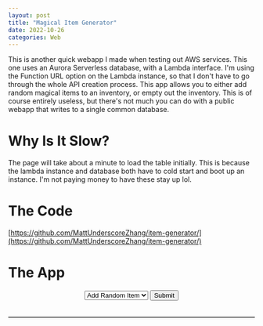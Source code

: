 ```yaml
---
layout: post
title: "Magical Item Generator"
date: 2022-10-26
categories: Web
---
```


This is another quick webapp I made when testing out AWS services. This one uses an Aurora Serverless database, with a Lambda interface. I'm using the Function URL option on the Lambda instance, so that I don't have to go through the whole API creation process. This app allows you to either add random magical items to an inventory, or empty out the inventory. This is of course entirely useless, but there's not much you can do with a public webapp that writes to a single common database.

# Why Is It Slow?

The page will take about a minute to load the table initially. This is because the lambda instance and database both have to cold start and boot up an instance. I'm not paying money to have these stay up lol.

# The Code

[https://github.com/MattUnderscoreZhang/item-generator/](https://github.com/MattUnderscoreZhang/item-generator/)

# The App

<script>
    const url = "https://zrali44k7b4zk36qurwgxdes3m0gvnqq.lambda-url.us-east-1.on.aws/"

    async function submit() {
        var function_selection = document.getElementById("item").value;
        const params = {
            method: 'POST',
            headers: {
                'Content-Type': 'application/json'
            },
            body: JSON.stringify({
                'function': function_selection
            })
        };

        // make waiting icon appear and disable submit button
        document.getElementById("waiting").style.display = "block";
        document.getElementById("submit").disabled = true;

        await fetch(url, params);
        await get_items();

        // make waiting icon disappear and enable submit button
        document.getElementById("waiting").style.display = "none";
        document.getElementById("submit").disabled = false;
    };

    async function get_items() {
        const params = {
            method: 'GET',
            headers: {
                'Content-Type': 'application/json'
            },
        };
        const response = await fetch(url, params);
        const data = await response.json();
         
        var table = document.getElementById("table");
        table.innerHTML = "";
        fill_table(table, data);
    };

    function fill_table(table, data) {
        // table header
        const column_names = ['Item Name', 'Price (Gold)', 'Description'];
        var row = table.insertRow(-1);
        for (var i = 0; i < column_names.length; i++) {
            var headerCell = document.createElement("th");
            headerCell.innerHTML = column_names[i];
            row.appendChild(headerCell);
        }

        // table body
        const columns = ['name', 'price', 'description'];
        for (var i = 0; i < data.length; i++) {
            row = table.insertRow(-1);
            for (var j = 0; j < columns.length; j++) {
                var column = document.createElement("td");
                column.innerHTML = data[i][columns[j]];
                row.appendChild(column);
            }
        }
    }

    document.addEventListener('DOMContentLoaded', async () => {
        // make waiting icon appear and disable submit button
        document.getElementById("waiting").style.display = "block";
        document.getElementById("submit").disabled = true;

        await get_items();

        // make waiting icon disappear and enable submit button
        document.getElementById("waiting").style.display = "none";
        document.getElementById("submit").disabled = false;

        // add button functionality
        document.getElementById("submit").addEventListener("click", submit);
    });
</script>

<div align="center">
    <select id="item" onchange="get_items()">
        <option value="add_random_item">Add Random Item</option>
        <option value="delete_items">Delete All Items</option>
    </select>
    <button id="submit">Submit</button>
    <br>
    <div id="waiting" style="display: none;"><br>Waiting...</div>
    <br>
    <table id="table" border="1"></table>
</div>
